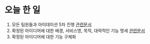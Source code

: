 # 오늘 한 일
1. 모든 팀원들과 아이데이션 5차 진행 [관련문서](FIRST.md)
2. 확정된 아이디어에 대한 배경, 서비스명, 목적, 대략적인 기능 명세 [관련문서](SECOND.md)
2. 확정된 아이디어에 대한 기능 구체화
